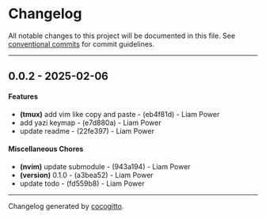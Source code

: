# Changelog
All notable changes to this project will be documented in this file. See [conventional commits](https://www.conventionalcommits.org/) for commit guidelines.

- - -
## 0.0.2 - 2025-02-06
#### Features
- **(tmux)** add vim like copy and paste - (eb4f81d) - Liam Power
- add yazi keymap - (e7d880a) - Liam Power
- update readme - (22fe397) - Liam Power
#### Miscellaneous Chores
- **(nvim)** update submodule - (943a194) - Liam Power
- **(version)** 0.1.0 - (a3bea52) - Liam Power
- update todo - (fd559b8) - Liam Power

- - -

Changelog generated by [cocogitto](https://github.com/cocogitto/cocogitto).